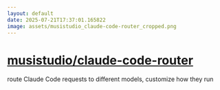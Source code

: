 ```yaml
---
layout: default
date: 2025-07-21T17:37:01.165822
image: assets/musistudio_claude-code-router_cropped.png
---
```


# [musistudio/claude-code-router](https://github.com/musistudio/claude-code-router)

route Claude Code requests to different models, customize how they run

